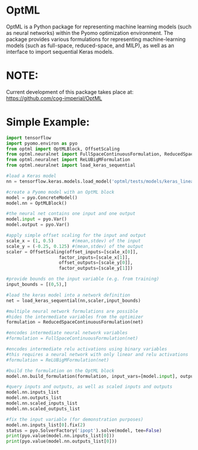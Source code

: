 # OptML
OptML is a Python package for representing machine learning models (such as neural networks) within the Pyomo optimization environment. The package provides various formulations for representing machine-learning models (such as full-space, reduced-space, and MILP), as well as an interface to import sequential Keras models.

# NOTE:
Current development of this package takes place at: https://github.com/cog-imperial/OptML

# Simple Example:
```python
import tensorflow 
import pyomo.environ as pyo
from optml import OptMLBlock, OffsetScaling
from optml.neuralnet import FullSpaceContinuousFormulation, ReducedSpaceContinuousFormulation
from optml.neuralnet import ReLUBigMFormulation
from optml.neuralnet import load_keras_sequential

#load a Keras model
nn = tensorflow.keras.models.load_model('optml/tests/models/keras_linear_131_sigmoid',compile = False)

#create a Pyomo model with an OptML block
model = pyo.ConcreteModel()
model.nn = OptMLBlock()

#the neural net contains one input and one output
model.input = pyo.Var()
model.output = pyo.Var()

#apply simple offset scaling for the input and output
scale_x = (1, 0.5)       #(mean,stdev) of the input
scale_y = (-0.25, 0.125) #(mean,stdev) of the output
scaler = OffsetScaling(offset_inputs=[scale_x[0]],
                    factor_inputs=[scale_x[1]],
                    offset_outputs=[scale_y[0]],
                    factor_outputs=[scale_y[1]])

#provide bounds on the input variable (e.g. from training)
input_bounds = [(0,5),]

#load the keras model into a network definition
net = load_keras_sequential(nn,scaler,input_bounds)

#multiple neural network formulations are possible
#hides the intermediate variables from the optimizer
formulation = ReducedSpaceContinuousFormulation(net)

#encodes intermediate neural network variables
#formulation = FullSpaceContinuousFormulation(net)

#encodes intermediate relu activations using binary variables
#this requires a neural network with only linear and relu activations
#formulation = ReLUBigMFormulation(net)

#build the formulation on the OptML block
model.nn.build_formulation(formulation, input_vars=[model.input], output_vars=[model.output])

#query inputs and outputs, as well as scaled inputs and outputs 
model.nn.inputs_list
model.nn.outputs_list 
model.nn.scaled_inputs_list 
model.nn.scaled_outputs_list

#fix the input variable (for demonstration purposes)
model.nn.inputs_list[0].fix(2)
status = pyo.SolverFactory('ipopt').solve(model, tee=False)
print(pyo.value(model.nn.inputs_list[0]))
print(pyo.value(model.nn.outputs_list[0]))
```
